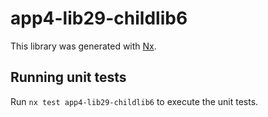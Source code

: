 # app4-lib29-childlib6

This library was generated with [Nx](https://nx.dev).

## Running unit tests

Run `nx test app4-lib29-childlib6` to execute the unit tests.
